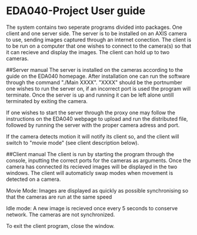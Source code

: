 # EDA040-Project User guide
The system contains two seperate programs divided into packages. One client and one server side. The server is to be installed on an AXIS camera to use, sending images captured through an internet conection. The client is to be run on a computer that one wishes to connect to the camera(s) so that it can recieve and display the images. The client can hold up to two cameras.

##Server manual
The server is installed on the cameras according to the guide on the EDA040 homepage. After installation one can run the software through the command "./Main XXXX". "XXXX" should be the portnumber one wishes to run the server on, if an incorrect port is used the program will terminate. Once the server is up and running it can be left alone untill terminated by exiting the camera.

If one wishes to start the server through the proxy one may follow the instructions on the EDA040 webpage to upload and run the distributed file, followed by running the server with the proper camera adress and port.

If the camera detects motion it will notify its client so, and the client will switch to "movie mode" (see client description below).

##Client manual 
The client is run by starting the program through the console, inputting the correct ports for the cameras as arguments. Once the camera has connected its recieved images will be displayed in the two windows. The client will automaticly swap modes when movement is detected on a camera.

Movie Mode: Images are displayed as quickly as possible synchronising so that the cameras are run at the same speed

Idle mode: A new image is recieved once every 5 seconds to conserve network. The cameras are not synchronized.

To exit the client program, close the window.
